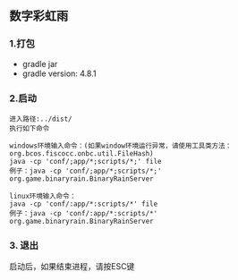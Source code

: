 ## 数字彩虹雨

### 1.打包
- gradle jar
- gradle version: 4.8.1

### 2.启动
```
进入路径:../dist/
执行如下命令

windows环境输入命令：(如果window环境运行异常，请使用工具类方法：org.bcos.fiscocc.onbc.util.FileHash)
java -cp 'conf/;app/*;scripts/*;' file
例子：java -cp 'conf/;app/*;scripts/*;' org.game.binaryrain.BinaryRainServer

linux环境输入命令：
java -cp 'conf/:app/*:scripts/*' file
例子：java -cp 'conf/:app/*:scripts/*' org.game.binaryrain.BinaryRainServer
```
### 3. 退出
启动后，如果结束进程，请按ESC键